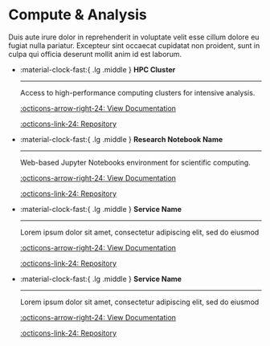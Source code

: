 # Compute & Analysis
 Duis aute irure dolor in reprehenderit in voluptate velit esse cillum dolore eu fugiat nulla pariatur. Excepteur sint occaecat cupidatat non proident, sunt in culpa qui officia deserunt mollit anim id est laborum.

<div class="grid cards" markdown>

-   :material-clock-fast:{ .lg .middle } __HPC Cluster__


    ---

    Access to high-performance computing clusters for intensive analysis.

    [:octicons-arrow-right-24: View Documentation](service_1.md)
              
    [:octicons-link-24: Repository](https://github.com/org/service_1)

-   :material-clock-fast:{ .lg .middle } __Research Notebook Name__

    ---

    Web-based Jupyter Notebooks environment for scientific computing.

    [:octicons-arrow-right-24: View Documentation](service_1.md)
              
    [:octicons-link-24: Repository](https://github.com/org/service_1)

-   :material-clock-fast:{ .lg .middle } __Service Name__

    ---

    Lorem ipsum dolor sit amet, consectetur adipiscing elit, sed do eiusmod

    [:octicons-arrow-right-24: View Documentation](service_1.md)
              
    [:octicons-link-24: Repository](https://github.com/org/service_1)

-   :material-clock-fast:{ .lg .middle } __Service Name__

    ---

    Lorem ipsum dolor sit amet, consectetur adipiscing elit, sed do eiusmod

    [:octicons-arrow-right-24: View Documentation](service_1.md)
              
    [:octicons-link-24: Repository](https://github.com/org/service_1)

</div>
